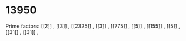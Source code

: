 # 13950

Prime factors: [[2]] , [[3]] , [[2325]] , [[3]] , [[775]] , [[5]] , [[155]] , [[5]] , [[31]] , [[31]] , 